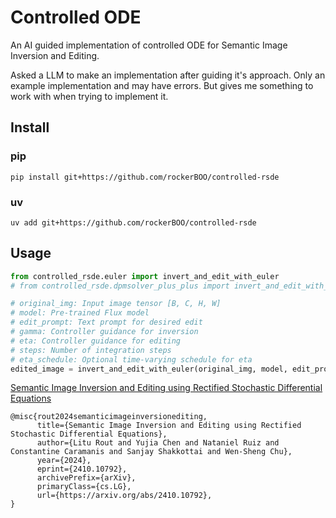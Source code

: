 # Controlled ODE

An AI guided implementation of controlled ODE for Semantic Image Inversion and Editing.

Asked a LLM to make an implementation after guiding it's approach. Only an example implementation and may have errors. But gives me something to work with when trying to implement it.

## Install

### pip
```
pip install git+https://github.com/rockerBOO/controlled-rsde
```

### uv

```
uv add git+https://github.com/rockerBOO/controlled-rsde
```

## Usage

```python
from controlled_rsde.euler import invert_and_edit_with_euler
# from controlled_rsde.dpmsolver_plus_plus import invert_and_edit_with_dpm_solver

# original_img: Input image tensor [B, C, H, W]
# model: Pre-trained Flux model
# edit_prompt: Text prompt for desired edit
# gamma: Controller guidance for inversion
# eta: Controller guidance for editing
# steps: Number of integration steps
# eta_schedule: Optional time-varying schedule for eta
edited_image = invert_and_edit_with_euler(original_img, model, edit_prompt, gamma=0.5, eta=0.5, steps=100, eta_schedule=None)
```

[Semantic Image Inversion and Editing using Rectified Stochastic Differential Equations](https://arxiv.org/abs/2410.10792)

```
@misc{rout2024semanticimageinversionediting,
      title={Semantic Image Inversion and Editing using Rectified Stochastic Differential Equations},
      author={Litu Rout and Yujia Chen and Nataniel Ruiz and Constantine Caramanis and Sanjay Shakkottai and Wen-Sheng Chu},
      year={2024},
      eprint={2410.10792},
      archivePrefix={arXiv},
      primaryClass={cs.LG},
      url={https://arxiv.org/abs/2410.10792},
}
```
